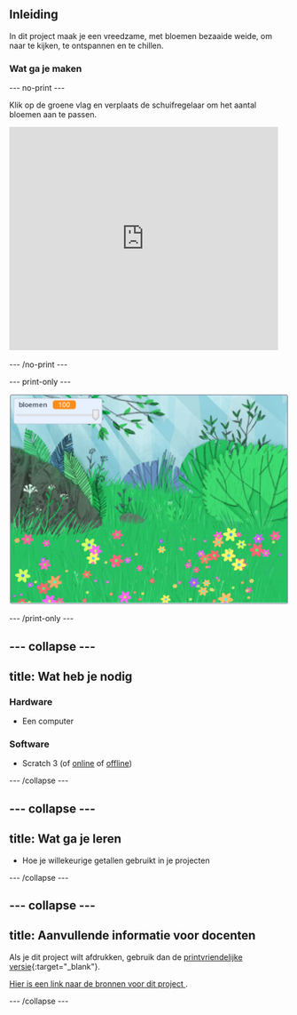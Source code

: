 ## Inleiding

In dit project maak je een vreedzame, met bloemen bezaaide weide, om naar te kijken, te ontspannen en te chillen.

### Wat ga je maken

--- no-print ---

Klik op de groene vlag en verplaats de schuifregelaar om het aantal bloemen aan te passen.

<div>
<iframe src="https://scratch.mit.edu/projects/392825588/embed" allowtransparency="true" width="485" height="402" frameborder="0" scrolling="no" allowfullscreen></iframe>
</div>

--- /no-print ---

--- print-only ---

![Voltooid project](images/banner.png)

--- /print-only ---

--- collapse ---
---
title: Wat heb je nodig
---

### Hardware

- Een computer

### Software

+ Scratch 3 (of [online](https://rpf.io/scratchon) of [offline](https://rpf.io/scratchoff))

--- /collapse ---

--- collapse ---
---
title: Wat ga je leren
---

- Hoe je willekeurige getallen gebruikt in je projecten

--- /collapse ---

--- collapse ---
---
title: Aanvullende informatie voor docenten
---

Als je dit project wilt afdrukken, gebruik dan de [printvriendelijke versie](https://projects.raspberrypi.org/nl-NL/projects/mindful-meadow/print){:target="_blank"}.

[ Hier is een link naar de bronnen voor dit project ](https://rpf.io/p/nl-NL/mindful-meadow-get).

--- /collapse ---
